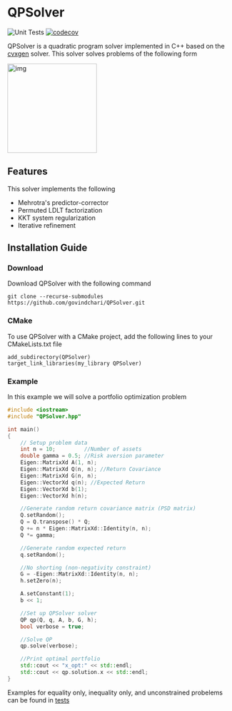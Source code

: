 # QPSolver

![Unit Tests](https://github.com/govindchari/QPSolver/actions/workflows/unit_tests.yml/badge.svg)
[![codecov](https://codecov.io/gh/govindchari/QPSolver/branch/main/graph/badge.svg?token=KMWQNY78B6)](https://codecov.io/gh/govindchari/QPSolver)


QPSolver is a quadratic program solver implemented in C++ based on the [cvxgen](https://stanford.edu/~boyd/papers/pdf/code_gen_impl.pdf) solver. This solver solves problems of the following form

<img src="https://user-images.githubusercontent.com/6196536/149648352-649501d1-2ece-4ef0-aacb-bc373be3d566.png" alt="img" width="200"/>

## Features

This solver implements the following
  * Mehrotra's predictor-corrector
  * Permuted LDLT factorization
  * KKT system regularization
  * Iterative refinement

## Installation Guide

### Download

Download QPSolver with the following command

```
git clone --recurse-submodules https://github.com/govindchari/QPSolver.git
```

### CMake
To use QPSolver with a CMake project, add the following lines to your CMakeLists.txt file

```
add_subdirectory(QPSolver)
target_link_libraries(my_library QPSolver)
```

### Example
In this example we will solve a portfolio optimization problem
```cpp
#include <iostream>
#include "QPSolver.hpp"

int main()
{
    // Setup problem data
    int n = 10;         //Number of assets
    double gamma = 0.5; //Risk aversion parameter
    Eigen::MatrixXd A(1, n);
    Eigen::MatrixXd Q(n, n); //Return Covariance
    Eigen::MatrixXd G(n, n);
    Eigen::VectorXd q(n); //Expected Return
    Eigen::VectorXd b(1);
    Eigen::VectorXd h(n);

    //Generate random return covariance matrix (PSD matrix)
    Q.setRandom();
    Q = Q.transpose() * Q;
    Q += n * Eigen::MatrixXd::Identity(n, n);
    Q *= gamma;

    //Generate random expected return
    q.setRandom();

    //No shorting (non-negativity constraint)
    G = -Eigen::MatrixXd::Identity(n, n);
    h.setZero(n);

    A.setConstant(1);
    b << 1;

    //Set up QPSolver solver
    QP qp(Q, q, A, b, G, h);
    bool verbose = true;

    //Solve QP
    qp.solve(verbose);

    //Print optimal portfolio
    std::cout << "x_opt:" << std::endl;
    std::cout << qp.solution.x << std::endl;
}

```
Examples for equality only, inequality only, and unconstrained probelems can be found in [tests](tests)
